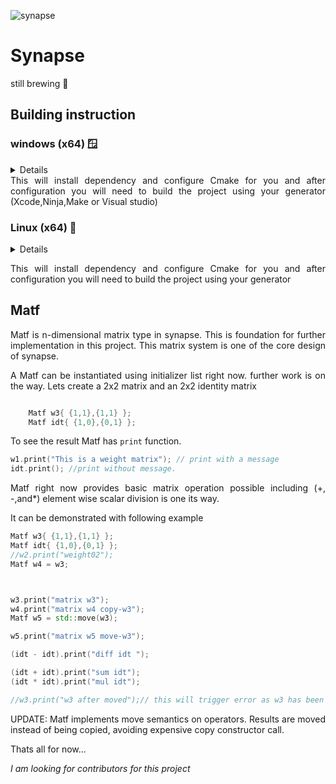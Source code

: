 
![synapse](https://github.com/coderboyisongithub/Synapse/assets/24197201/3868a6d0-b049-4ea1-bfd1-96559cb8c9f0)
# Synapse
still brewing 🍵

<div align="justify">

## Building instruction


### windows (x64) 🪟
<details>

- ``git clone --recursive https://github.com/coderboyisongithub/Synapse.git``
- Open powershell in same cloned directory as working directory. `powershell` or `pwsh` for powershell 7+
- In powershell run `.\bootstrap.ps1`
- Wait for terminal to ask for target generators.


<i>Installation of openblas dependency will take more time</i>

</details>
This will install dependency and configure Cmake for you and after configuration you will need to build the project using your generator (Xcode,Ninja,Make or Visual studio)




### Linux (x64) 💽
<details>

- ``git clone --recursive https://github.com/coderboyisongithub/Synapse.git``
- Open terminal in same cloned directory as working directory.
- It has bootstrap script for to ensure one click build. 
- First change permission of bootstrap `chmod +x bootstrap-linux.sh`
- `./bootstrap-linux.sh`
- Wait for terminal to ask for target generators.

<i>Installation of openblas dependency will take more time</i>

</details>

This will install dependency and configure Cmake for you and after configuration you will need to build the project using your generator


## Matf

Matf is n-dimensional matrix type in synapse. This is foundation for further implementation in this project. This matrix system is one of the core design of synapse. 

A Matf can be instantiated using initializer list right now. further work is on the way.
Lets create a 2x2 matrix and an 2x2 identity matrix
```C++

	Matf w3{ {1,1},{1,1} };
	Matf idt{ {1,0},{0,1} };

```
To see the result Matf has `print` function.
```C++
w1.print("This is a weight matrix"); // print with a message
idt.print(); //print without message.
```
Matf right now provides basic matrix operation possible including (+, -,and\*) element wise scalar division is one its way.

It can be demonstrated with following example
```C++
Matf w3{ {1,1},{1,1} };
Matf idt{ {1,0},{0,1} };
//w2.print("weight02");
Matf w4 = w3;



w3.print("matrix w3");
w4.print("matrix w4 copy-w3");
Matf w5 = std::move(w3);

w5.print("matrix w5 move-w3");

(idt - idt).print("diff idt ");

(idt + idt).print("sum idt");
(idt * idt).print("mul idt");

//w3.print("w3 after moved");// this will trigger error as w3 has been moved to w5;

```
UPDATE: Matf implements move semantics on operators. Results are moved instead of being copied, avoiding expensive copy constructor call.

Thats all for now...

<i>I am looking for contributors for this project</i>

</div>